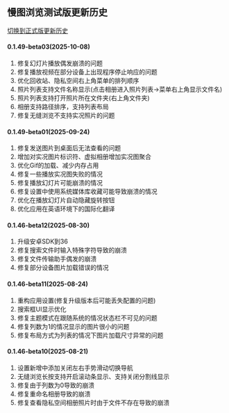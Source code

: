 ## 慢图浏览测试版更新历史

<a href="/#/changelog">切换到正式版更新历史</a>

#### 0.1.49-beta03(2025-10-08)

1. 修复幻灯片播放偶发崩溃的问题
2. 修复播放视频在部分设备上出现程序停止响应的问题
3. 优化回收站、隐私空间右上角菜单的排列顺序
4. 照片列表支持文件名称显示(点击相册进入照片列表->菜单右上角显示文件名)
5. 照片列表支持打开照片所在文件夹(右上角文件夹)
6. 相册支持路径排序，支持列表布局
7. 修复无缝浏览不支持实况照片的问题


#### 0.1.49-beta01(2025-09-24)

1. 修复发送图片到桌面后无法查看的问题
2. 增加对实况图片标识符、虚拟相册增加实况图聚合
3. 优化Gif的加载、减少内存占用
4. 修复一些播放实况图失败的情况
5. 修复播放幻灯片可能崩溃的情况
6. 修复设置中使用系统媒体库收藏可能导致崩溃的情况
7. 优化在播放幻灯片自动隐藏旋转按钮
8. 优化应用在英语环境下的国际化翻译

#### 0.1.46-beta12(2025-08-30)

1. 升级安卓SDK到36
2. 修复搜索文件时输入特殊字符导致的崩溃
3. 修复文件传输助手偶发的崩溃
4. 修复部分设备图片加载错误的情况 

#### 0.1.46-beta11(2025-08-24)

1. 重构应用设置(修复升级版本后可能丢失配置的问题)
2. 搜索框UI显示优化
3. 修复主题模式在跟随系统的情况状态栏不可见的问题
4. 修复列数为1的情况显示的图片很小的问题
5. 修复布局方式为列表的情况下图片加载尺寸异常的问题 

#### 0.1.46-beta10(2025-08-21)

1. 设置新增中添加关闭左右手势滑动切换导航
2. 无缝浏览长按支持开启滚动条显示、支持关闭分割线显示
3. 修复由于列数为0导致的崩溃
4. 修复重命名相册导致的崩溃
5. 修复查看隐私空间相册照片时由于文件不存在导致的崩溃
